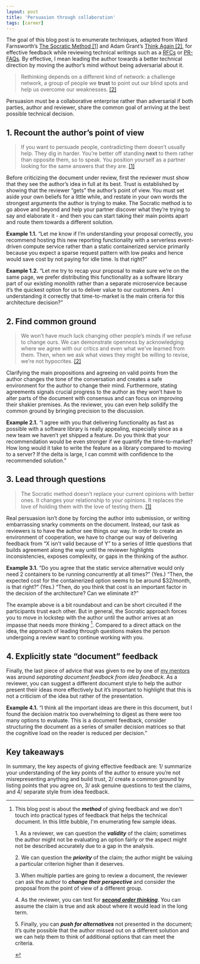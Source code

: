```yaml
---
layout: post
title: 'Persuasion through collaboration'
tags: [career]
---
```


The goal of this blog post is to enumerate techniques, adapted from Ward Farnsworth’s [The Socratic Method [1]](https://www.amazon.com/Socratic-Method-Practitioners-Handbook/dp/1567926851) and Adam Grant’s [Think Again [2]](https://www.amazon.com/Think-Again-Power-Knowing-What/dp/1984878107), for effective feedback while reviewing technical writings such as a [RFCs](https://www.ietf.org/standards/rfcs/) or [PR-FAQs](https://youtu.be/aFdpBqmDpzM?feature=shared&t=570). By effective, I mean leading the author towards a better technical direction by moving the author’s mind without being adversarial about it. 

> Rethinking depends on a different kind of network: a challenge network, a group of people we **trust** to point out our blind spots and help us overcome our weaknesses. [[2]](https://www.amazon.com/Think-Again-Power-Knowing-What/dp/1984878107)

Persuasion must be a collaborative enterprise rather than adversarial if both parties, author and reviewer, share the common goal of arriving at the best possible technical decision. 

## 1. Recount the author’s point of view
> If you want to persuade people, contradicting them doesn’t usually help. They dig in harder. You’re better off standing **next** to them rather than opposite them, so to speak. You position yourself as a partner looking for the same answers that they are. [[1]](https://www.amazon.com/Socratic-Method-Practitioners-Handbook/dp/1567926851)

Before criticizing the document under review, first the reviewer must show that they see the author’s idea in full at its best. Trust is established by showing that the reviewer “gets” the author’s point of view. You must set aside your own beliefs for a little while, and restate in your own words the strongest arguments the author is trying to make. The Socratic method is to go above and beyond and help your partner discover what they’re trying to say and elaborate it - and then you can start taking their main points apart and route them towards a different solution.

**Example 1.1.** “Let me know if I’m understanding your proposal correctly, you recommend hosting this new reporting functionality with a serverless event-driven compute service rather than a static containerized service primarily because you expect a sparse request pattern with low peaks and hence would save cost by not paying for idle time. Is that right?” 

**Example 1.2.** “Let me try to recap your proposal to make sure we’re on the same page, we prefer distributing this functionality as a software library part of our existing monolith rather than a separate microservice because it’s the quickest option for us to deliver value to our customers. Am I understanding it correctly that time-to-market is the main criteria for this architecture decision?”

## 2. Find common ground
> We won’t have much luck changing other people’s minds if we refuse to change ours. We can demonstrate openness by acknowledging where we agree with our critics and even what we’ve learned from them. Then, when we ask what views they might be willing to revise, we’re not hypocrites. [[2]](https://www.amazon.com/Think-Again-Power-Knowing-What/dp/1984878107)

Clarifying the main propositions and agreeing on valid points from the author changes the tone of the conversation and creates a safe environment for the author to change their mind. Furthermore, stating agreements signals crucial progress to the author as they won’t have to alter parts of the document with consensus and can focus on improving their shakier premises. As the reviewer, you can even help solidify the common ground by bringing precision to the discussion.

**Example 2.1.** “I agree with you that delivering functionality as fast as possible with a software library is really appealing, especially since as a new team we haven’t yet shipped a feature. Do you think that your recommendation would be even stronger if we quantify the time-to-market? How long would it take to write the feature as a library compared to moving to a server? If the delta is large, I can commit with confidence to the recommended solution.”

## 3. Lead through questions
> The Socratic method doesn’t replace your current opinions with better ones. It changes your relationship to your opinions. It replaces the love of holding them with the love of testing them. [[1]](https://www.amazon.com/Socratic-Method-Practitioners-Handbook/dp/1567926851)

Real persuasion isn’t done by forcing the author into submission, or writing embarrassing snarky comments on the document. Instead, our task as reviewers is to have the author see things our way. In order to create an environment of cooperation, we have to change our way of delivering feedback from “X isn’t valid because of Y” to a series of little questions that builds agreement along the way until the reviewer highlights inconsistencies, exposes complexity, or gaps in the thinking of the author. 

**Example 3.1.** “Do you agree that the static service alternative would only need 2 containers to be running concurrently at all times?” (Yes.) “Then, the expected cost for the containerized option seems to be around $32/month, is that right?” (Yes.) “Then, do you think that cost is an important factor in the decision of the architecture? Can we eliminate it?”

The example above is a bit roundabout and can be short circuited if the participants trust each other. But in general, the Socratic approach forces you to move in lockstep with the author until the author arrives at an impasse that needs more thinking [^1]. Compared to a direct attack on the idea, the approach of leading through questions makes the person undergoing a review want to continue working with you.

## 4. Explicitly state “document” feedback
Finally, the last piece of advice that was given to me by one of [my mentors](https://www.clareliguori.com/) was around _separating document feedback from idea feedback_. As a reviewer, you can suggest a different document style to help the author present their ideas more effectively but it’s important to highlight that this is not a criticism of the idea but rather of the presentation. 

**Example 4.1.** “I think all the important ideas are there in this document, but I found the decision matrix too overwhelming to digest as there were too many options to evaluate. This is a document feedback, consider structuring the document as a series of smaller decision matrices so that the cognitive load on the reader is reduced per decision.”

## Key takeaways
In summary, the key aspects of giving effective feedback are: 1/ summarize your understanding of the key points of the author to ensure you’re not misrepresenting anything and build trust, 2/ create a common ground by listing points that you agree on, 3/ ask genuine questions to test the claims, and 4/ separate style from idea feedback.

[^1]: <p>This blog post is about the <b><i>method</i></b> of giving feedback and we don't touch into practical types of feedback that helps the technical document. In this little bubble, I'm enumerating few sample ideas.</p> <p>1. As a reviewer, we can question the <b><i>validity</i></b> of the claim; sometimes the author might not be evaluating an option fairly or the aspect might not be described accurately due to a gap in the analysis.</p><p>2. We can question the <b><i>priority</i></b> of the claim; the author might be valuing a particular criterion higher than it deserves.</p><p>3. When multiple parties are going to review a document, the reviewer can ask the author to <b><i>change their perspective</i></b> and consider the proposal from the point of view of a different group.</p><p>4. As the reviewer, you can test for <a href="https://fs.blog/second-order-thinking/"><b><i>second order thinking</i></b></a>. You can assume the claim is true and ask about where it would lead in the long term.</p><p>5. Finally, you can <b><i>push for alternatives</i></b> not presented in the document; it’s quite possible that the author missed out on a different solution and we can help them to think of additional options that can meet the criteria.</p>